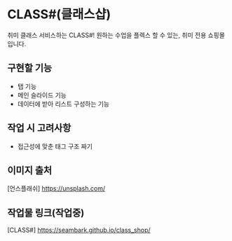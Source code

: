 # CLASS#(클래스샵)

취미 클래스 서비스하는 CLASS#!
원하는 수업을 플렉스 할 수 있는, 취미 전용 쇼핑몰입니다.

## 구현할 기능

- 탭 기능
- 메인 슬라이드 기능
- 데이터에 받아 리스트 구성하는 기능

## 작업 시 고려사항

- 접근성에 맞춘 태그 구조 짜기

## 이미지 출처

[언스플래쉬] https://unsplash.com/

## 작업물 링크(작업중)

[CLASS#] https://seambark.github.io/class_shop/

